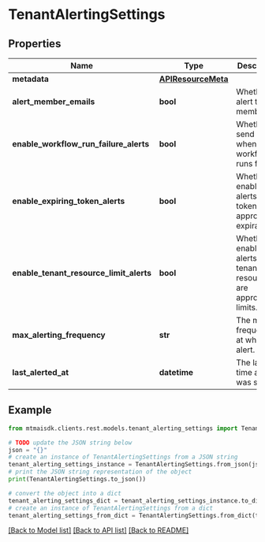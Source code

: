# TenantAlertingSettings


## Properties

Name | Type | Description | Notes
------------ | ------------- | ------------- | -------------
**metadata** | [**APIResourceMeta**](APIResourceMeta.md) |  | 
**alert_member_emails** | **bool** | Whether to alert tenant members. | [optional] 
**enable_workflow_run_failure_alerts** | **bool** | Whether to send alerts when workflow runs fail. | [optional] 
**enable_expiring_token_alerts** | **bool** | Whether to enable alerts when tokens are approaching expiration. | [optional] 
**enable_tenant_resource_limit_alerts** | **bool** | Whether to enable alerts when tenant resources are approaching limits. | [optional] 
**max_alerting_frequency** | **str** | The max frequency at which to alert. | 
**last_alerted_at** | **datetime** | The last time an alert was sent. | [optional] 

## Example

```python
from mtmaisdk.clients.rest.models.tenant_alerting_settings import TenantAlertingSettings

# TODO update the JSON string below
json = "{}"
# create an instance of TenantAlertingSettings from a JSON string
tenant_alerting_settings_instance = TenantAlertingSettings.from_json(json)
# print the JSON string representation of the object
print(TenantAlertingSettings.to_json())

# convert the object into a dict
tenant_alerting_settings_dict = tenant_alerting_settings_instance.to_dict()
# create an instance of TenantAlertingSettings from a dict
tenant_alerting_settings_from_dict = TenantAlertingSettings.from_dict(tenant_alerting_settings_dict)
```
[[Back to Model list]](../README.md#documentation-for-models) [[Back to API list]](../README.md#documentation-for-api-endpoints) [[Back to README]](../README.md)


